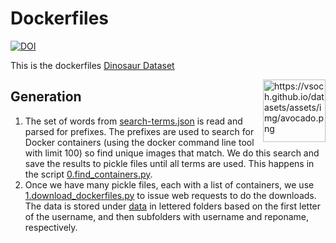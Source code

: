 # Dockerfiles

[![DOI](https://zenodo.org/badge/DOI/10.5281/zenodo.1287013.svg)](https://doi.org/10.5281/zenodo.1287013)

This is the dockerfiles [Dinosaur Dataset](https://vsoch.github.io/datasets)


<a target="_blank" href="https://camo.githubusercontent.com/d0eb19f161d4795a9c137b9b71c70b008d7c5e8e/68747470733a2f2f76736f63682e6769746875622e696f2f64617461736574732f6173736574732f696d672f61766f6361646f2e706e67"><img src="https://camo.githubusercontent.com/d0eb19f161d4795a9c137b9b71c70b008d7c5e8e/68747470733a2f2f76736f63682e6769746875622e696f2f64617461736574732f6173736574732f696d672f61766f6361646f2e706e67" alt="https://vsoch.github.io/datasets/assets/img/avocado.png" data-canonical-src="https://vsoch.github.io/datasets/assets/img/avocado.png" style="max-width:100%; float:right" width="100px"></a>


## Generation

 1. The set of words from [search-terms.json](search-terms.json) is read and parsed for prefixes. The prefixes are used to search for Docker containers (using the docker command line tool with limit 100) so find unique images that match. We do this search and save the results to pickle files until all terms are used. This happens in the script [0.find_containers.py](0.find_containers.py).
 2. Once we have many pickle files, each with a list of containers, we use [1.download_dockerfiles.py](1.download_dockerfiles.py) to issue web requests to do the downloads. The data is stored under [data](data) in lettered folders based on the first letter of the username, and then subfolders with username and reponame, respectively.
